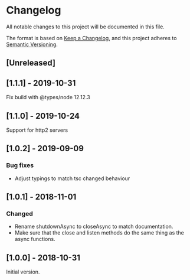 # Changelog

All notable changes to this project will be documented in this file.

The format is based on [Keep a Changelog](https://keepachangelog.com/en/1.0.0/),
and this project adheres to [Semantic Versioning](https://semver.org/spec/v2.0.0.html).

## [Unreleased]

## [1.1.1] - 2019-10-31

Fix build with @types/node 12.12.3

## [1.1.0] - 2019-10-24

Support for http2 servers

## [1.0.2] - 2019-09-09

### Bug fixes

-   Adjust typings to match tsc changed behaviour

## [1.0.1] - 2018-11-01

### Changed

-   Rename shutdownAsync to closeAsync to match documentation.
-   Make sure that the close and listen methods do the same thing as the async functions.

## [1.0.0] - 2018-10-31

Initial version.
